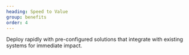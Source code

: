 ```yaml
---
heading: Speed to Value
group: benefits
order: 4
---
```


Deploy rapidly with pre-configured solutions that integrate with existing systems for immediate impact.
